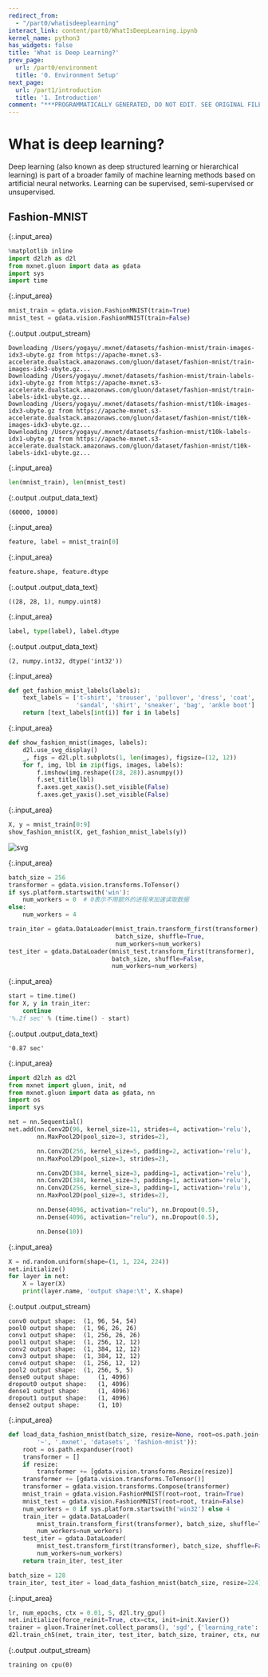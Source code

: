 ```yaml
---
redirect_from:
  - "/part0/whatisdeeplearning"
interact_link: content/part0/WhatIsDeepLearning.ipynb
kernel_name: python3
has_widgets: false
title: 'What is Deep Learning?'
prev_page:
  url: /part0/environment
  title: '0. Environment Setup'
next_page:
  url: /part1/introduction
  title: '1. Introduction'
comment: "***PROGRAMMATICALLY GENERATED, DO NOT EDIT. SEE ORIGINAL FILES IN /content***"
---
```


# What is deep learning?

Deep learning (also known as deep structured learning or hierarchical learning) is part of a broader family of machine learning methods based on artificial neural networks. Learning can be supervised, semi-supervised or unsupervised.

## Fashion-MNIST



{:.input_area}
```python
%matplotlib inline
import d2lzh as d2l
from mxnet.gluon import data as gdata
import sys
import time
```




{:.input_area}
```python
mnist_train = gdata.vision.FashionMNIST(train=True)
mnist_test = gdata.vision.FashionMNIST(train=False)
```


{:.output .output_stream}
```
Downloading /Users/yogayu/.mxnet/datasets/fashion-mnist/train-images-idx3-ubyte.gz from https://apache-mxnet.s3-accelerate.dualstack.amazonaws.com/gluon/dataset/fashion-mnist/train-images-idx3-ubyte.gz...
Downloading /Users/yogayu/.mxnet/datasets/fashion-mnist/train-labels-idx1-ubyte.gz from https://apache-mxnet.s3-accelerate.dualstack.amazonaws.com/gluon/dataset/fashion-mnist/train-labels-idx1-ubyte.gz...
Downloading /Users/yogayu/.mxnet/datasets/fashion-mnist/t10k-images-idx3-ubyte.gz from https://apache-mxnet.s3-accelerate.dualstack.amazonaws.com/gluon/dataset/fashion-mnist/t10k-images-idx3-ubyte.gz...
Downloading /Users/yogayu/.mxnet/datasets/fashion-mnist/t10k-labels-idx1-ubyte.gz from https://apache-mxnet.s3-accelerate.dualstack.amazonaws.com/gluon/dataset/fashion-mnist/t10k-labels-idx1-ubyte.gz...

```



{:.input_area}
```python
len(mnist_train), len(mnist_test)
```





{:.output .output_data_text}
```
(60000, 10000)
```





{:.input_area}
```python
feature, label = mnist_train[0]
```




{:.input_area}
```python
feature.shape, feature.dtype
```





{:.output .output_data_text}
```
((28, 28, 1), numpy.uint8)
```





{:.input_area}
```python
label, type(label), label.dtype
```





{:.output .output_data_text}
```
(2, numpy.int32, dtype('int32'))
```





{:.input_area}
```python
def get_fashion_mnist_labels(labels):
    text_labels = ['t-shirt', 'trouser', 'pullover', 'dress', 'coat',
                   'sandal', 'shirt', 'sneaker', 'bag', 'ankle boot']
    return [text_labels[int(i)] for i in labels]
```




{:.input_area}
```python
def show_fashion_mnist(images, labels):
    d2l.use_svg_display()
    _, figs = d2l.plt.subplots(1, len(images), figsize=(12, 12))
    for f, img, lbl in zip(figs, images, labels):
        f.imshow(img.reshape((28, 28)).asnumpy())
        f.set_title(lbl)
        f.axes.get_xaxis().set_visible(False)
        f.axes.get_yaxis().set_visible(False)
```




{:.input_area}
```python
X, y = mnist_train[0:9]
show_fashion_mnist(X, get_fashion_mnist_labels(y))
```



![svg](/Users/yogayu/Library/Mobile%20Documents/com%7Eapple%7ECloudDocs/Documents/3%20%E9%A1%B9%E7%9B%AE/DeepLearningCourseGSoC/_build/images/part0/WhatIsDeepLearning_10_0.svg)




{:.input_area}
```python
batch_size = 256
transformer = gdata.vision.transforms.ToTensor()
if sys.platform.startswith('win'):
    num_workers = 0  # 0表示不用额外的进程来加速读取数据
else:
    num_workers = 4

train_iter = gdata.DataLoader(mnist_train.transform_first(transformer),
                              batch_size, shuffle=True,
                              num_workers=num_workers)
test_iter = gdata.DataLoader(mnist_test.transform_first(transformer),
                             batch_size, shuffle=False,
                             num_workers=num_workers)
```




{:.input_area}
```python
start = time.time()
for X, y in train_iter:
    continue
'%.2f sec' % (time.time() - start)
```





{:.output .output_data_text}
```
'0.87 sec'
```





{:.input_area}
```python
import d2lzh as d2l
from mxnet import gluon, init, nd
from mxnet.gluon import data as gdata, nn
import os
import sys

net = nn.Sequential()
net.add(nn.Conv2D(96, kernel_size=11, strides=4, activation='relu'),
        nn.MaxPool2D(pool_size=3, strides=2),

        nn.Conv2D(256, kernel_size=5, padding=2, activation='relu'),
        nn.MaxPool2D(pool_size=3, strides=2),

        nn.Conv2D(384, kernel_size=3, padding=1, activation='relu'),
        nn.Conv2D(384, kernel_size=3, padding=1, activation='relu'),
        nn.Conv2D(256, kernel_size=3, padding=1, activation='relu'),
        nn.MaxPool2D(pool_size=3, strides=2),

        nn.Dense(4096, activation="relu"), nn.Dropout(0.5),
        nn.Dense(4096, activation="relu"), nn.Dropout(0.5),

        nn.Dense(10))
```




{:.input_area}
```python
X = nd.random.uniform(shape=(1, 1, 224, 224))
net.initialize()
for layer in net:
    X = layer(X)
    print(layer.name, 'output shape:\t', X.shape)
```


{:.output .output_stream}
```
conv0 output shape:	 (1, 96, 54, 54)
pool0 output shape:	 (1, 96, 26, 26)
conv1 output shape:	 (1, 256, 26, 26)
pool1 output shape:	 (1, 256, 12, 12)
conv2 output shape:	 (1, 384, 12, 12)
conv3 output shape:	 (1, 384, 12, 12)
conv4 output shape:	 (1, 256, 12, 12)
pool2 output shape:	 (1, 256, 5, 5)
dense0 output shape:	 (1, 4096)
dropout0 output shape:	 (1, 4096)
dense1 output shape:	 (1, 4096)
dropout1 output shape:	 (1, 4096)
dense2 output shape:	 (1, 10)

```



{:.input_area}
```python
def load_data_fashion_mnist(batch_size, resize=None, root=os.path.join(
        '~', '.mxnet', 'datasets', 'fashion-mnist')):
    root = os.path.expanduser(root)
    transformer = []
    if resize:
        transformer += [gdata.vision.transforms.Resize(resize)]
    transformer += [gdata.vision.transforms.ToTensor()]
    transformer = gdata.vision.transforms.Compose(transformer)
    mnist_train = gdata.vision.FashionMNIST(root=root, train=True)
    mnist_test = gdata.vision.FashionMNIST(root=root, train=False)
    num_workers = 0 if sys.platform.startswith('win32') else 4
    train_iter = gdata.DataLoader(
        mnist_train.transform_first(transformer), batch_size, shuffle=True,
        num_workers=num_workers)
    test_iter = gdata.DataLoader(
        mnist_test.transform_first(transformer), batch_size, shuffle=False,
        num_workers=num_workers)
    return train_iter, test_iter

batch_size = 128
train_iter, test_iter = load_data_fashion_mnist(batch_size, resize=224)
```




{:.input_area}
```python
lr, num_epochs, ctx = 0.01, 5, d2l.try_gpu()
net.initialize(force_reinit=True, ctx=ctx, init=init.Xavier())
trainer = gluon.Trainer(net.collect_params(), 'sgd', {'learning_rate': lr})
d2l.train_ch5(net, train_iter, test_iter, batch_size, trainer, ctx, num_epochs)
```


{:.output .output_stream}
```
training on cpu(0)

```
